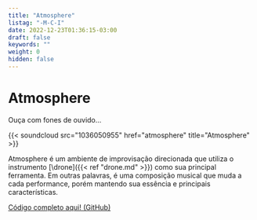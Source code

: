 ```yaml
---
title: "Atmosphere"
listag: "-M-C-I"
date: 2022-12-23T01:36:15-03:00
draft: false
keywords: ""
weight: 0
hidden: false
---
```

# Atmosphere

Ouça com fones de ouvido...

{{< soundcloud src="1036050955" href="atmosphere" title="Atmosphere" >}}

Atmosphere é um ambiente de improvisação direcionada que utiliza o instrumento [\drone]({{< ref "drone.md" >}}) como sua principal ferramenta. Em outras palavras, é uma composição musical que muda a cada performance, porém mantendo sua essência e principais características.

[Código completo aqui! (GitHub)](https://github.com/NichSonv/compositions/blob/abd53d6ad0e959b7159114f08dc05bce09b3e79d/drone/Drone%20setup.scd)